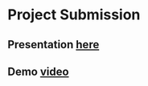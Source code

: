 # Project Submission

## Presentation [here](https://docs.google.com/presentation/d/1fozvMQhx3rFPa8uGFz4UcRvAhFdr_Z7rkTwaOGMQYy8/edit?usp=sharing)

## Demo [video](https://drive.google.com/file/d/1PDPy-gX1bMzPwtnXW9dNM-59wxJpSb-K/view?usp=sharing)
